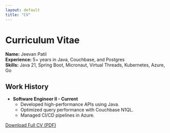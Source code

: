 ```yaml
---
layout: default
title: "CV"
---
```


# Curriculum Vitae

**Name:** Jeevan Patil  
**Experience:** 5+ years in Java, Couchbase, and Postgres  
**Skills:** Java 21, Spring Boot, Micronaut, Virtual Threads, Kubernetes, Azure, Go  

## Work History
- **Software Engineer II - Current**  
  - Developed high-performance APIs using Java.
  - Optimized query performance with Couchbase N1QL.
  - Managed CI/CD pipelines in Azure.

[Download Full CV (PDF)](files/jeevan_patil_resume.pdf)
